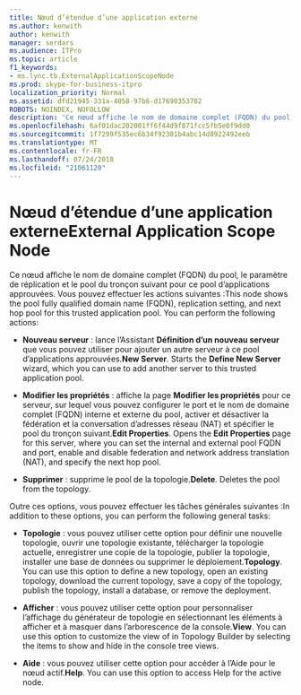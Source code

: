 ```yaml
---
title: Nœud d’étendue d’une application externe
ms.author: kenwith
author: kenwith
manager: serdars
ms.audience: ITPro
ms.topic: article
f1_keywords:
- ms.lync.tb.ExternalApplicationScopeNode
ms.prod: skype-for-business-itpro
localization_priority: Normal
ms.assetid: dfd21945-331a-4058-97b6-d17690353702
ROBOTS: NOINDEX, NOFOLLOW
description: 'Ce nœud affiche le nom de domaine complet (FQDN) du pool, le paramètre de réplication et le pool du tronçon suivant pour ce pool d’applications approuvées. Vous pouvez effectuer les actions suivantes :'
ms.openlocfilehash: 6af01dac202001ff6f44d9f871fcc5fb5e0f9dd0
ms.sourcegitcommit: 1f7299f535ec6b34f92301b4abc14d8922492eeb
ms.translationtype: MT
ms.contentlocale: fr-FR
ms.lasthandoff: 07/24/2018
ms.locfileid: "21061120"
---
```

# <a name="external-application-scope-node"></a><span data-ttu-id="af689-104">Nœud d’étendue d’une application externe</span><span class="sxs-lookup"><span data-stu-id="af689-104">External Application Scope Node</span></span>
 
<span data-ttu-id="af689-p102">Ce nœud affiche le nom de domaine complet (FQDN) du pool, le paramètre de réplication et le pool du tronçon suivant pour ce pool d’applications approuvées. Vous pouvez effectuer les actions suivantes :</span><span class="sxs-lookup"><span data-stu-id="af689-p102">This node shows the pool fully qualified domain name (FQDN), replication setting, and next hop pool for this trusted application pool. You can perform the following actions:</span></span>
  
- <span data-ttu-id="af689-p103">**Nouveau serveur** : lance l’Assistant **Définition d’un nouveau serveur** que vous pouvez utiliser pour ajouter un autre serveur à ce pool d’applications approuvées.</span><span class="sxs-lookup"><span data-stu-id="af689-p103">**New Server**. Starts the **Define New Server** wizard, which you can use to add another server to this trusted application pool.</span></span>
    
- <span data-ttu-id="af689-p104">**Modifier les propriétés** : affiche la page **Modifier les propriétés** pour ce serveur, sur lequel vous pouvez configurer le port et le nom de domaine complet (FQDN) interne et externe du pool, activer et désactiver la fédération et la conversation d’adresses réseau (NAT) et spécifier le pool du tronçon suivant.</span><span class="sxs-lookup"><span data-stu-id="af689-p104">**Edit Properties**. Opens the **Edit Properties** page for this server, where you can set the internal and external pool FQDN and port, enable and disable federation and network address translation (NAT), and specify the next hop pool.</span></span>
    
- <span data-ttu-id="af689-p105">**Supprimer** : supprime le pool de la topologie.</span><span class="sxs-lookup"><span data-stu-id="af689-p105">**Delete**. Deletes the pool from the topology.</span></span>
    
<span data-ttu-id="af689-113">Outre ces options, vous pouvez effectuer les tâches générales suivantes :</span><span class="sxs-lookup"><span data-stu-id="af689-113">In addition to these options, you can perform the following general tasks:</span></span>
  
- <span data-ttu-id="af689-p106">**Topologie** : vous pouvez utiliser cette option pour définir une nouvelle topologie, ouvrir une topologie existante, télécharger la topologie actuelle, enregistrer une copie de la topologie, publier la topologie, installer une base de données ou supprimer le déploiement.</span><span class="sxs-lookup"><span data-stu-id="af689-p106">**Topology**. You can use this option to define a new topology, open an existing topology, download the current topology, save a copy of the topology, publish the topology, install a database, or remove the deployment.</span></span>
    
- <span data-ttu-id="af689-p107">**Afficher** : vous pouvez utiliser cette option pour personnaliser l’affichage du générateur de topologie en sélectionnant les éléments à afficher et à masquer dans l’arborescence de la console.</span><span class="sxs-lookup"><span data-stu-id="af689-p107">**View**. You can use this option to customize the view of in Topology Builder by selecting the items to show and hide in the console tree views.</span></span>
    
- <span data-ttu-id="af689-p108">**Aide** : vous pouvez utiliser cette option pour accéder à l’Aide pour le nœud actif.</span><span class="sxs-lookup"><span data-stu-id="af689-p108">**Help**. You can use this option to access Help for the active node.</span></span>
    

